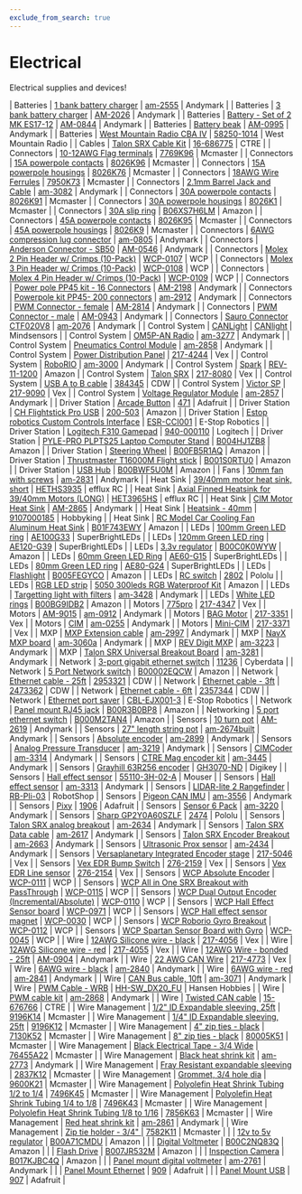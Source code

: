```yaml
---
exclude_from_search: true
---
```


# Electrical
Electrical supplies and devices!


| Batteries | [1 bank battery charger](https://jgermita.github.io/frc-parts/parts/00000.html) | [am-2555](http://www.andymark.com/Battery-Charger-1-Bank-6-Amp-p/am-2555.htm) | Andymark |
| Batteries | [3 bank battery charger](https://jgermita.github.io/frc-parts/parts/00001.html) | [AM-2026](http://www.andymark.com/Battery-Charger-3-Bank-6-Amp-p/am-2026.htm) | Andymark |
| Batteries | [Battery - Set of 2 MK ES17-12](https://jgermita.github.io/frc-parts/parts/00002.html) | [AM-0844](http://www.andymark.com/product-p/am-0844.htm) | Andymark |
| Batteries | [Battery beak](https://jgermita.github.io/frc-parts/parts/00003.html) | [AM-0995](http://www.andymark.com/product-p/am-0995.htm) | Andymark |
| Batteries | [West Mountain Radio CBA IV](https://jgermita.github.io/frc-parts/parts/00004.html) | [58250-1014](http://www.westmountainradio.com/product_info.php?products_id=cba4) | West Mountain Radio |
| Cables | [Talon SRX Cable Kit](https://jgermita.github.io/frc-parts/parts/00929.html) | [16-686775](http://www.ctr-electronics.com/talon-srx-data-cable-kit.html#product_tabs_description_tabbed) | CTRE |
| Connectors | [10-12AWG Flag terminals](https://jgermita.github.io/frc-parts/parts/00896.html) | [7769K96](https://www.mcmaster.com/#7769K96) | Mcmaster |
| Connectors | [15A powerpole contacts](https://jgermita.github.io/frc-parts/parts/01002.html) | [8026K96](https://www.mcmaster.com/#8026K96) | Mcmaster |
| Connectors | [15A powerpole housings](https://jgermita.github.io/frc-parts/parts/01005.html) | [8026K76](https://www.mcmaster.com/#8026K76) | Mcmaster |
| Connectors | [18AWG Wire Ferrules](https://jgermita.github.io/frc-parts/parts/00005.html) | [7950K73](https://www.mcmaster.com/#7950K73) | Mcmaster |
| Connectors | [2.1mm Barrel Jack and Cable](https://jgermita.github.io/frc-parts/parts/00885.html) | [am-3082](http://www.andymark.com/product-p/am-3082.htm) | Andymark |
| Connectors | [30A powerpole contacts](https://jgermita.github.io/frc-parts/parts/01003.html) | [8026K91](https://www.mcmaster.com/#8026K91) | Mcmaster |
| Connectors | [30A powerpole housings](https://jgermita.github.io/frc-parts/parts/01006.html) | [8026K1](https://www.mcmaster.com/#8026K1) | Mcmaster |
| Connectors | [30A slip ring](https://jgermita.github.io/frc-parts/parts/01014.html) | [B06XS7H6LM](https://www.amazon.com/Logisaf-Wires-600VDC-Generator-Turbine/dp/B06XS7H6LM/ref=sr_1_1?ie=UTF8&qid=1494009561&sr=8-1&keywords=30A+slip+ring) | Amazon |
| Connectors | [45A powerpole contacts](https://jgermita.github.io/frc-parts/parts/01004.html) | [8026K95](https://www.mcmaster.com/#8026K95) | Mcmaster |
| Connectors | [45A powerpole housings](https://jgermita.github.io/frc-parts/parts/01007.html) | [8026K9](https://www.mcmaster.com/#8026K9) | Mcmaster |
| Connectors | [6AWG compression lug connector](https://jgermita.github.io/frc-parts/parts/00819.html) | [am-0805](http://www.andymark.com/product-p/am-0805.htm) | Andymark |
| Connectors | [Anderson Connector - SB50](https://jgermita.github.io/frc-parts/parts/00006.html) | [AM-0546](http://www.andymark.com/product-p/am-0546.htm) | Andymark |
| Connectors | [Molex 2 Pin Header w/ Crimps  (10-Pack)](https://jgermita.github.io/frc-parts/parts/01068.html) | [WCP-0107](http://www.wcproducts.net/WCP-0107) | WCP |
| Connectors | [Molex 3 Pin Header w/ Crimps (10-Pack)](https://jgermita.github.io/frc-parts/parts/01069.html) | [WCP-0108](http://www.wcproducts.net/WCP-0108) | WCP |
| Connectors | [Molex 4 Pin Header w/ Crimps (10-Pack)](https://jgermita.github.io/frc-parts/parts/01070.html) | [WCP-0109](http://www.wcproducts.net/WCP-0109) | WCP |
| Connectors | [Power pole PP45 kit - 16 Connectors](https://jgermita.github.io/frc-parts/parts/00007.html) | [AM-2198](http://www.andymark.com/product-p/am-2198.htm) | Andymark |
| Connectors | [Powerpole kit PP45- 200 connectors](https://jgermita.github.io/frc-parts/parts/00008.html) | [am-2912](http://www.andymark.com/product-p/am-2912.htm) | Andymark |
| Connectors | [PWM Connector - female](https://jgermita.github.io/frc-parts/parts/00009.html) | [AM-2814](http://www.andymark.com/product-p/am-2814.htm) | Andymark |
| Connectors | [PWM Connector - male](https://jgermita.github.io/frc-parts/parts/00010.html) | [AM-0943](http://www.andymark.com/product-p/am-0943.htm) | Andymark |
| Connectors | [Sauro Connector CTF020V8](https://jgermita.github.io/frc-parts/parts/00011.html) | [am-2076](http://www.andymark.com/product-p/am-2076.htm) | Andymark |
| Control System | [CANLight](https://jgermita.github.io/frc-parts/parts/00944.html) | [CANlight](http://www.mindsensors.com/frc/181-canlight-led-strip-controller-kit-for-frc-robots) | Mindsensors |
| Control System | [OM5P-AN Radio](https://jgermita.github.io/frc-parts/parts/00012.html) | [am-3277](http://www.andymark.com/OM5P-AN-p/am-3277.htm) | Andymark |
| Control System | [Pneumatics Control Module](https://jgermita.github.io/frc-parts/parts/00013.html) | [am-2858](http://www.andymark.com/product-p/am-2858.htm) | Andymark |
| Control System | [Power Distribution Panel](https://jgermita.github.io/frc-parts/parts/00014.html) | [217-4244](http://www.vexrobotics.com/217-4244.html) | Vex |
| Control System | [RoboRIO](https://jgermita.github.io/frc-parts/parts/00015.html) | [am-3000](http://www.andymark.com/product-p/am-3000.htm) | Andymark |
| Control System | [Spark](https://jgermita.github.io/frc-parts/parts/00016.html) | [REV-11-1200](http://www.amazon.com/REV-Robotics-SPARK-Motor-Controller/dp/B0187YCAFI/ref=sr_1_1?ie=UTF8&qid=1460666761&sr=8-1&keywords=rev+robotics+spark) | Amazon |
| Control System | [Talon SRX](https://jgermita.github.io/frc-parts/parts/00017.html) | [217-8080](http://www.vexrobotics.com/217-8080.html) | Vex |
| Control System | [USB A to B cable](https://jgermita.github.io/frc-parts/parts/00018.html) | [384345](https://www.cdw.com/shop/products/StarTech.com-15-ft-USB-2.0-A-to-B-Cable-M-M/384345.aspx?pfm=srh) | CDW |
| Control System | [Victor SP](https://jgermita.github.io/frc-parts/parts/00019.html) | [217-9090](http://www.vexrobotics.com/vexpro/motors-electronics/217-9090.html) | Vex |
| Control System | [Voltage Regulator Module](https://jgermita.github.io/frc-parts/parts/00020.html) | [am-2857](http://www.andymark.com/product-p/am-2857.htm) | Andymark |
| Driver Station | [Arcade Button](https://jgermita.github.io/frc-parts/parts/00021.html) | [471](https://www.adafruit.com/products/471) | Adafruit |
| Driver Station | [CH Flightstick Pro USB](https://jgermita.github.io/frc-parts/parts/00022.html) | [200-503](http://www.amazon.com/CH-Products-Flightstick-4-Button-Hatswitch/dp/B00006B84V) | Amazon |
| Driver Station | [Estop robotics Custom Controls Interface](https://jgermita.github.io/frc-parts/parts/00023.html) | [ESR-CCI001](https://www.estoprobotics.com/estore/index.php?_a=viewProd&productId=33) | E-Stop Robotics |
| Driver Station | [Logitech F310 Gamepad](https://jgermita.github.io/frc-parts/parts/00024.html) | [940-000110](http://gaming.logitech.com/en-us/product/f310-gamepad) | Logitech |
| Driver Station | [PYLE-PRO PLPTS25 Laptop Computer Stand](https://jgermita.github.io/frc-parts/parts/00947.html) | [B004HJ1ZB8](https://www.amazon.com/PYLE-PRO-PLPTS25-Laptop-Computer-Stand/dp/B004HJ1ZB8/ref=sr_1_12?ie=UTF8&qid=1472517376&sr=8-12&keywords=laptop+stand) | Amazon |
| Driver Station | [Steering Wheel](https://jgermita.github.io/frc-parts/parts/00025.html) | [B00FB5R1AQ](http://www.amazon.com/Thrustmaster-VG-Ferrari-Racing-Wheel-PlayStation/dp/B00FB5R1AQ) | Amazon |
| Driver Station | [Thrustmaster T16000M Flight stick](https://jgermita.github.io/frc-parts/parts/00026.html) | [B001S0RTU0](https://www.amazon.com/Hercules-2960706-Thrustmaster-T-16000M-Flight/dp/B001S0RTU0) | Amazon |
| Driver Station | [USB Hub](https://jgermita.github.io/frc-parts/parts/00027.html) | [B00BWF5U0M](http://www.amazon.com/Sabrent-4-Port-Individual-Switches-HB-UMLS/dp/B00BWF5U0M?ie=UTF8&psc=1&redirect=true&ref_=oh_aui_detailpage_o05_s00) | Amazon |
| Fans | [10mm fan with screws](https://jgermita.github.io/frc-parts/parts/00028.html) | [am-2831](http://www.andymark.com/product-p/am-2831.htm) | Andymark |
| Heat Sink | [39/40mm motor heat sink, short](https://jgermita.github.io/frc-parts/parts/01026.html) | [HETHS3935](http://www.effluxrc.com/Axial-Finned-Heatsink-for-39-40mm-Motors-HETHS3935.htm) | efflux RC |
| Heat Sink | [Axial Finned Heatsink for 39/40mm Motors (LONG)](https://jgermita.github.io/frc-parts/parts/00946.html) | [HET3965HS](http://www.effluxrc.com/Axial-Finned-Heatsink-for-39-40mm-Motors-LONG-HET3965HS.htm) | efflux RC |
| Heat Sink | [CIM Motor Heat Sink](https://jgermita.github.io/frc-parts/parts/00029.html) | [AM-2865](http://www.andymark.com/product-p/am-2865.htm) | Andymark |
| Heat Sink | [Heatsink - 40mm](https://jgermita.github.io/frc-parts/parts/00030.html) | [9107000185](http://hobbyking.com/hobbyking/store/__38007__Dr_Mad_Thrust_Series_Alloy_Motor_Heat_Sink_for_40mm_size_motor.html) | Hobbyking |
| Heat Sink | [RC Model Car Cooling Fan Aluminum Heat Sink](https://jgermita.github.io/frc-parts/parts/00945.html) | [B01F743EWY](https://www.amazon.com/gp/product/B01F743EWY/ref=oh_aui_detailpage_o00_s00?ie=UTF8&psc=1) | Amazon |
| LEDs | [100mm Green LED ring](https://jgermita.github.io/frc-parts/parts/00843.html) | [AE100G33](https://www.superbrightleds.com/moreinfo/led-headlight-accent-lights/led-halo-angel-eye-headlight-accent-lights/49/) | SuperBrightLEDs |
| LEDs | [120mm Green LED ring](https://jgermita.github.io/frc-parts/parts/00844.html) | [AE120-G39](https://www.superbrightleds.com/moreinfo/led-headlight-accent-lights/led-halo-angel-eye-headlight-accent-lights/49/) | SuperBrightLEDs |
| LEDs | [3.3v regulator](https://jgermita.github.io/frc-parts/parts/00031.html) | [B00C0K0WYW](http://www.amazon.com/DROK-Waterproof-Converter-Step-down-Transformer/dp/B00C0K0WYW?ie=UTF8&psc=1&redirect=true&ref_=oh_aui_detailpage_o02_s00) | Amazon |
| LEDs | [60mm Green LED Ring](https://jgermita.github.io/frc-parts/parts/00841.html) | [AE60-G15](https://www.superbrightleds.com/moreinfo/led-headlight-accent-lights/led-halo-angel-eye-headlight-accent-lights/49/) | SuperBrightLEDs |
| LEDs | [80mm Green LED ring](https://jgermita.github.io/frc-parts/parts/00842.html) | [AE80-G24](https://www.superbrightleds.com/moreinfo/led-headlight-accent-lights/led-halo-angel-eye-headlight-accent-lights/49/) | SuperBrightLEDs |
| LEDs | [Flashlight](https://jgermita.github.io/frc-parts/parts/00032.html) | [B005FEGYCO](http://www.amazon.com/Adjustable-Flashlight-Batteries-Included-Flashlights/dp/B005FEGYCO?ie=UTF8&psc=1&redirect=true&ref_=oh_aui_detailpage_o02_s00) | Amazon |
| LEDs | [RC switch](https://jgermita.github.io/frc-parts/parts/00033.html) | [2802](https://www.pololu.com/product/2802) | Pololu |
| LEDs | [RGB LED strip](https://jgermita.github.io/frc-parts/parts/00034.html) | [5050 300leds RGB Waterproof Kit](http://www.amazon.com/SUPERNIGHT%C2%AE-Waterproof-Flexible-strip-Changing/dp/B00ASHQQKI/ref=pd_sim_267_6?ie=UTF8&dpID=51I81qkiPIL&dpSrc=sims&preST=_AC_UL160_SR160%2C160_&refRID=1ECDJT9BT157EBWQWHD7) | Amazon |
| LEDs | [Targetting light with filters](https://jgermita.github.io/frc-parts/parts/00938.html) | [am-3428](http://www.andymark.com/Targeting-Light-with-Filters-p/am-3428.htm) | Andymark |
| LEDs | [White LED rings](https://jgermita.github.io/frc-parts/parts/00035.html) | [B00BG9IDB2](http://www.amazon.com/uxcell%C2%AE-60mm-1210-Angel-White/dp/B00BG9IDB2/ref=sr_1_6?ie=UTF8&qid=1460412308&sr=8-6&keywords=led+ring) | Amazon |
| Motors | [775pro](https://jgermita.github.io/frc-parts/parts/00036.html) | [217-4347](http://www.vexrobotics.com/vexpro/all/new-for-2016/217-4347.html) | Vex |
| Motors | [AM-9015](https://jgermita.github.io/frc-parts/parts/00037.html) | [am-0912](http://www.andymark.com/product-p/am-0912.htm) | Andymark |
| Motors | [BAG Motor](https://jgermita.github.io/frc-parts/parts/00038.html) | [217-3351](http://www.vexrobotics.com/217-3351.html) | Vex |
| Motors | [CIM](https://jgermita.github.io/frc-parts/parts/00039.html) | [am-0255](http://www.andymark.com/CIM-motor-FIRST-p/am-0255.htm) | Andymark |
| Motors | [Mini-CIM](https://jgermita.github.io/frc-parts/parts/00040.html) | [217-3371](http://www.vexrobotics.com/217-3371.html) | Vex |
| MXP | [MXP Extension cable](https://jgermita.github.io/frc-parts/parts/00041.html) | [am-2997](http://www.andymark.com/product-p/am-2997.htm) | Andymark |
| MXP | [NavX MXP board](https://jgermita.github.io/frc-parts/parts/00042.html) | [am-3060a](http://www.andymark.com/product-p/am-3060a.htm) | Andymark |
| MXP | [REV Digit MXP](https://jgermita.github.io/frc-parts/parts/00043.html) | [am-3223](http://www.andymark.com/REV-p/am-3223.htm) | Andymark |
| MXP | [Talon SRX Universal Breakout Board](https://jgermita.github.io/frc-parts/parts/00044.html) | [am-3281](http://www.andymark.com/product-p/am-3281.htm) | Andymark |
| Network | [3-port gigabit ethernet switch](https://jgermita.github.io/frc-parts/parts/01000.html) | [11236](http://www.cyberdata.net/voip/011236v/) | Cyberdata |
| Network | [5 Port Network switch](https://jgermita.github.io/frc-parts/parts/00045.html) | [B00002EQCW](http://www.amazon.com/NETGEAR-ProSAFE-FS105NA-5-Port-Ethernet/dp/B00002EQCW?ie=UTF8&*Version*=1&*entries*=0) | Amazon |
| Network | [Ethernet cable - 25ft](https://jgermita.github.io/frc-parts/parts/00046.html) | [2953321](https://www.cdw.com/shop/products/StarTech.com-25-ft-Black-Snagless-Cat6-UTP-Patch-Cable-ETL-Verified/2953321.aspx?pfm=srh) | CDW |
| Network | [Ethernet cable - 3ft](https://jgermita.github.io/frc-parts/parts/00047.html) | [2473362](https://www.cdw.com/shop/products/StarTech.com-3-ft-Black-Snagless-Cat6-UTP-Patch-Cable-ETL-Verified/2473362.aspx?pfm=srh) | CDW |
| Network | [Ethernet cable - 6ft](https://jgermita.github.io/frc-parts/parts/00048.html) | [2357344](https://www.cdw.com/shop/products/StarTech.com-Snagless-Cat-5e-UTP-Patch-Cable-patch-cable-6-ft-black/2357344.aspx?enkwrd=startech.com%206ft%20black%20snagless&pfm=gln) | CDW |
| Network | [Ethernet port saver](https://jgermita.github.io/frc-parts/parts/00049.html) | [CBL-EJX001-3](https://www.estoprobotics.com/estore/index.php?_a=viewProd&productId=28) | E-Stop Robotics |
| Network | [Panel mount RJ45 jack](https://jgermita.github.io/frc-parts/parts/01011.html) | [B00R3B0BP8](https://www.amazon.com/gp/product/B00R3B0BP8/ref=oh_aui_detailpage_o00_s00?ie=UTF8&psc=1) | Amazon |
| Networking | [5 port ethernet switch](https://jgermita.github.io/frc-parts/parts/00908.html) | [B000M2TAN4](https://www.amazon.com/TRENDnet-Unmanaged-GREENnet-Ethernet-TE100-S5/dp/B000M2TAN4/ref=sr_1_9?s=electronics&ie=UTF8&qid=1467927447&sr=1-9&keywords=tp+link+5+port+switch) | Amazon |
| Sensors | [10 turn pot](https://jgermita.github.io/frc-parts/parts/00050.html) | [AM-2619](http://www.andymark.com/product-p/am-2619.htm) | Andymark |
| Sensors | [27" length string pot](https://jgermita.github.io/frc-parts/parts/00051.html) | [am-2674built](http://www.andymark.com/product-p/am-2674built.htm) | Andymark |
| Sensors | [Absolute encoder](https://jgermita.github.io/frc-parts/parts/00052.html) | [am-2899](http://www.andymark.com/product-p/am-2899.htm) | Andymark |
| Sensors | [Analog Pressure Transducer](https://jgermita.github.io/frc-parts/parts/00053.html) | [am-3219](http://www.andymark.com/product-p/am-3219.htm) | Andymark |
| Sensors | [CIMCoder](https://jgermita.github.io/frc-parts/parts/00939.html) | [am-3314](http://www.andymark.com/encoder-p/am-3314.htm) | Andymark |
| Sensors | [CTRE Mag encoder kit](https://jgermita.github.io/frc-parts/parts/00995.html) | [am-3445](http://www.andymark.com/SRX-MAG-Encoder-p/am-3445.htm) | Andymark |
| Sensors | [Grayhill 63R256 encoder](https://jgermita.github.io/frc-parts/parts/00889.html) | [GH3070-ND](http://www.digikey.com/product-search/en?mpart=63R256&vendor=136) | Digikey |
| Sensors | [Hall effect sensor](https://jgermita.github.io/frc-parts/parts/00054.html) | [55110-3H-02-A](http://www.mouser.com/Search/ProductDetail.aspx?R=55110-3H-02-Avirtualkey58530000virtualkey934-551103H02A) | Mouser |
| Sensors | [Hall effect sensor](https://jgermita.github.io/frc-parts/parts/00055.html) | [am-3313](http://www.andymark.com/Electrical-p/am-3313.htm) | Andymark |
| Sensors | [LIDAR-lite 2 Rangefinder](https://jgermita.github.io/frc-parts/parts/00888.html) | [RB-Pli-03](http://www.robotshop.com/en/lidar-lite-2-laser-rangefinder-pulsedlight.html?gclid=CLi29bvg880CFQgzaQodcHAIUQ) | RobotShop |
| Sensors | [Pigeon CAN IMU](https://jgermita.github.io/frc-parts/parts/00999.html) | [am-3556](http://www.andymark.com/product-p/am-3556.htm) | Andymark |
| Sensors | [Pixy](https://jgermita.github.io/frc-parts/parts/00056.html) | [1906](https://www.adafruit.com/products/1906) | Adafruit |
| Sensors | [Sensor 6 Pack](https://jgermita.github.io/frc-parts/parts/00898.html) | [am-3220](http://www.andymark.com/robot-sensor-6-pack-p/am-3220.htm) | Andymark |
| Sensors | [Sharp GP2Y0A60SZLF](https://jgermita.github.io/frc-parts/parts/00057.html) | [2474](https://www.pololu.com/product/2474) | Pololu |
| Sensors | [Talon SRX analog breakout](https://jgermita.github.io/frc-parts/parts/00059.html) | [am-2634](http://www.andymark.com/product-p/am-2634.htm) | Andymark |
| Sensors | [Talon SRX Data cable](https://jgermita.github.io/frc-parts/parts/00060.html) | [am-2617](http://www.andymark.com/product-p/am-2617.htm) | Andymark |
| Sensors | [Talon SRX Encoder Breakout](https://jgermita.github.io/frc-parts/parts/00061.html) | [am-2663](http://www.andymark.com/product-p/am-2633.htm) | Andymark |
| Sensors | [Ultrasonic Prox sensor](https://jgermita.github.io/frc-parts/parts/00062.html) | [am-2434](http://www.andymark.com/product-p/am-2434.htm) | Andymark |
| Sensors | [Versaplanetary Integrated Encoder stage](https://jgermita.github.io/frc-parts/parts/00063.html) | [217-5046](http://www.vexrobotics.com/vexpro/all/new-for-2016/217-5046.html) | Vex |
| Sensors | [Vex EDR Bump Switch](https://jgermita.github.io/frc-parts/parts/00064.html) | [276-2159](http://www.vexrobotics.com/vexedr/products/view-all/276-2159.html) | Vex |
| Sensors | [Vex EDR Line sensor](https://jgermita.github.io/frc-parts/parts/00065.html) | [276-2154](http://www.vexrobotics.com/vexedr/products/view-all/276-2154.html) | Vex |
| Sensors | [WCP Absolute Encoder](https://jgermita.github.io/frc-parts/parts/01072.html) | [WCP-0111](http://www.wcproducts.net/WCP-0111) | WCP |
| Sensors | [WCP All in One SRX Breakout with PassThrough](https://jgermita.github.io/frc-parts/parts/01074.html) | [WCP-0115](http://www.wcproducts.net/WCP-0115) | WCP |
| Sensors | [WCP Dual Output Encoder (Incremental/Absolute)](https://jgermita.github.io/frc-parts/parts/01071.html) | [WCP-0110](http://www.wcproducts.net/WCP-0110) | WCP |
| Sensors | [WCP Hall Effect Sensor board](https://jgermita.github.io/frc-parts/parts/00066.html) | [WCP-0971](http://www.wcproducts.net/sensors) | WCP |
| Sensors | [WCP Hall effect sensor magnet](https://jgermita.github.io/frc-parts/parts/00067.html) | [WCP-0030](http://www.wcproducts.net/sensors) | WCP |
| Sensors | [WCP Roborio Gyro Breakout](https://jgermita.github.io/frc-parts/parts/01073.html) | [WCP-0112](http://www.wcproducts.net/WCP-0112) | WCP |
| Sensors | [WCP Spartan Sensor Board with Gyro](https://jgermita.github.io/frc-parts/parts/01036.html) | [WCP-0045](http://www.wcproducts.net/WCP-0045) | WCP |
| Wire | [12AWG Silicone wire - black](https://jgermita.github.io/frc-parts/parts/00068.html) | [217-4056](http://www.vexrobotics.com/vexpro/motors-electronics/siliconewire.html) | Vex |
| Wire | [12AWG Silicone wire - red](https://jgermita.github.io/frc-parts/parts/00069.html) | [217-4055](http://www.vexrobotics.com/vexpro/motors-electronics/siliconewire.html) | Vex |
| Wire | [12AWG Wire - bonded - 25ft](https://jgermita.github.io/frc-parts/parts/00070.html) | [AM-0904](http://www.andymark.com/product-p/am-0904.htm) | Andymark |
| Wire | [22 AWG CAN Wire](https://jgermita.github.io/frc-parts/parts/00071.html) | [217-4773](http://www.vexrobotics.com/electricalwire.html) | Vex |
| Wire | [6AWG wire - black](https://jgermita.github.io/frc-parts/parts/00072.html) | [am-2840](http://www.andymark.com/product-p/am-2840.htm) | Andymark |
| Wire | [6AWG wire - red](https://jgermita.github.io/frc-parts/parts/00073.html) | [am-2841](http://www.andymark.com/product-p/am-2841.htm) | Andymark |
| Wire | [CAN Bus cable, 10ft](https://jgermita.github.io/frc-parts/parts/00074.html) | [am-3071](http://www.andymark.com/product-p/am-3071.htm) | Andymark |
| Wire | [PWM Cable - WRB](https://jgermita.github.io/frc-parts/parts/00075.html) | [HH-SW_DX20_FU](http://www.hansenhobbies.com/products/connectors/wire/servo/sw_dx20_fu/) | Hansen Hobbies |
| Wire | [PWM cable kit](https://jgermita.github.io/frc-parts/parts/00076.html) | [am-2868](http://www.andymark.com/Electronic-p/am-2868.htm) | Andymark |
| Wire | [Twisted CAN cable](https://jgermita.github.io/frc-parts/parts/00077.html) | [15-676766](http://www.ctr-electronics.com/cabling/can-bus-cable-10ft.html) | CTRE |
| Wire Management | [1/2" ID Expandable sleeving, 25ft](https://jgermita.github.io/frc-parts/parts/00078.html) | [9196K14](https://www.mcmaster.com/#9196K14) | Mcmaster |
| Wire Management | [1/4" ID Expandable sleeving, 25ft](https://jgermita.github.io/frc-parts/parts/00079.html) | [9196K12](https://www.mcmaster.com/#9196K12) | Mcmaster |
| Wire Management | [4" zip ties - black](https://jgermita.github.io/frc-parts/parts/00080.html) | [7130K52](https://www.mcmaster.com/#7130K52) | Mcmaster |
| Wire Management | [8" zip ties - black](https://jgermita.github.io/frc-parts/parts/00081.html) | [80005K51](https://www.mcmaster.com/#80005K51) | Mcmaster |
| Wire Management | [Black Electrical Tape - 3/4 Wide](https://jgermita.github.io/frc-parts/parts/00082.html) | [76455A22](https://www.mcmaster.com/#76455A22) | Mcmaster |
| Wire Management | [Black heat shrink kit](https://jgermita.github.io/frc-parts/parts/00083.html) | [am-2773](http://www.andymark.com/product-p/am-2773.htm) | Andymark |
| Wire Management | [Fray Resistant expandable sleeving](https://jgermita.github.io/frc-parts/parts/00951.html) | [2837K12](https://www.mcmaster.com/#2837K12) | Mcmaster |
| Wire Management | [Grommet, 3/4 hole dia](https://jgermita.github.io/frc-parts/parts/00084.html) | [9600K21](https://www.mcmaster.com/#9600K21) | Mcmaster |
| Wire Management | [Polyolefin Heat Shrink Tubing 1/2 to 1/4](https://jgermita.github.io/frc-parts/parts/00085.html) | [7496K45](https://www.mcmaster.com/#7496K45) | Mcmaster |
| Wire Management | [Polyolefin Heat Shrink Tubing 1/4 to 1/8](https://jgermita.github.io/frc-parts/parts/00086.html) | [7496K43](https://www.mcmaster.com/#7496K43) | Mcmaster |
| Wire Management | [Polyolefin Heat Shrink Tubing 1/8 to 1/16](https://jgermita.github.io/frc-parts/parts/00087.html) | [7856K63](https://www.mcmaster.com/#7856K63) | Mcmaster |
| Wire Management | [Red heat shrink kit](https://jgermita.github.io/frc-parts/parts/00088.html) | [am-2861](http://www.andymark.com/product-p/am-2861.htm) | Andymark |
| Wire Management | [Zip tie holder - 3/4" ](https://jgermita.github.io/frc-parts/parts/00089.html) | [7582K11](https://www.mcmaster.com/#7582K11) | Mcmaster |
|  | [12v to 5v regulator](https://jgermita.github.io/frc-parts/parts/00090.html) | [B00A71CMDU](http://www.amazon.com/Nextrox-Converter-Power-Supply-Module/dp/B00A71CMDU) | Amazon |
|  | [Digital Voltmeter](https://jgermita.github.io/frc-parts/parts/00899.html) | [B00C2NQ83Q](https://www.amazon.com/gp/product/B00C2NQ83Q/ref=oh_aui_detailpage_o06_s02?ie=UTF8&psc=1) | Amazon |
|  | [Flash Drive](https://jgermita.github.io/frc-parts/parts/00091.html) | [B007JR532M](http://www.amazon.com/SanDisk-Cruzer-Frustration-Free-Packaging--SDCZ36-032G-AFFP/dp/B007JR532M/ref=sr_1_4/184-8691838-0573153?s=pc&ie=UTF8&qid=1464978802&sr=1-4&keywords=flash+drive) | Amazon |
|  | [Inspection Camera](https://jgermita.github.io/frc-parts/parts/00092.html) | [B017KJBC4Q](http://www.amazon.com/dp/B017KJBC6O/ref=wl_it_dp_o_pC_nS_ttl?_encoding=UTF8&colid=2XT0GWNE6P95G&coliid=I22HQW092I6L7E&psc=1) | Amazon |
|  | [Panel mount digital voltmeter](https://jgermita.github.io/frc-parts/parts/00093.html) | [am-2761](http://www.andymark.com/product-p/am-2761.htm) | Andymark |
|  | [Panel Mount Ethernet](https://jgermita.github.io/frc-parts/parts/00094.html) | [909](https://www.adafruit.com/products/909) | Adafruit |
|  | [Panel Mount USB](https://jgermita.github.io/frc-parts/parts/00095.html) | [907](https://www.adafruit.com/products/907) | Adafruit |